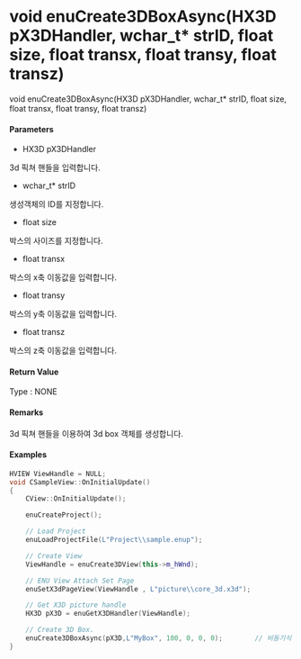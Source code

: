 # void enuCreate3DBoxAsync\(HX3D pX3DHandler, wchar\_t\* strID, float size, float transx, float transy, float transz\)

void enuCreate3DBoxAsync\(HX3D pX3DHandler, wchar\_t\* strID, float size, float transx, float transy, float transz\)

#### Parameters

* HX3D pX3DHandler

3d 픽쳐 핸들을 입력합니다.

* wchar\_t\* strID

생성객체의 ID를 지정합니다.

* float size

박스의 사이즈를 지정합니다.

* float transx

박스의 x축 이동값을 입력합니다.

* float transy

박스의 y축 이동값을 입력합니다.

* float transz

박스의 z축 이동값을 입력합니다.

#### Return Value

Type : NONE

#### Remarks

3d 픽쳐 핸들을 이용하여 3d box 객체를 생성합니다.

#### Examples

```cpp
HVIEW ViewHandle = NULL; 
void CSampleView::OnInitialUpdate() 
{ 
    CView::OnInitialUpdate(); 

    enuCreateProject(); 

    // Load Project
    enuLoadProjectFile(L"Project\\sample.enup"); 

    // Create View
    ViewHandle = enuCreate3DView(this->m_hWnd); 

    // ENU View Attach Set Page 
    enuSetX3dPageView(ViewHandle , L"picture\\core_3d.x3d");

    // Get X3D picture handle
    HX3D pX3D = enuGetX3DHandler(ViewHandle);

    // Create 3D Box.
    enuCreate3DBoxAsync(pX3D,L"MyBox", 100, 0, 0, 0);        // 비동기식 호출    
}
```



